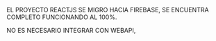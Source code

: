 EL PROYECTO REACTJS SE MIGRO HACIA FIREBASE, SE ENCUENTRA COMPLETO FUNCIONANDO AL 100%.

NO ES NECESARIO INTEGRAR CON WEBAPI,
